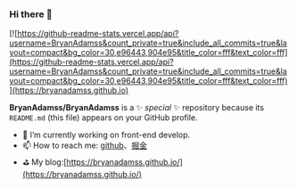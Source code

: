 ### Hi there 👋

[![https://github-readme-stats.vercel.app/api?username=BryanAdamss&count_private=true&include_all_commits=true&layout=compact&bg_color=30,e96443,904e95&title_color=fff&text_color=fff](https://github-readme-stats.vercel.app/api?username=BryanAdamss&count_private=true&include_all_commits=true&layout=compact&bg_color=30,e96443,904e95&title_color=fff&text_color=fff)](https://bryanadamss.github.io)

**BryanAdamss/BryanAdamss** is a ✨ _special_ ✨ repository because its `README.md` (this file) appears on your GitHub profile.

- 🔭 I’m currently working on front-end develop.
- 📫 How to reach me: [github](https://github.com/BryanAdamss)、[掘金](https://juejin.cn/user/2154698519356206)
- ⛳ My blog:[https://bryanadamss.github.io/](https://bryanadamss.github.io/)

